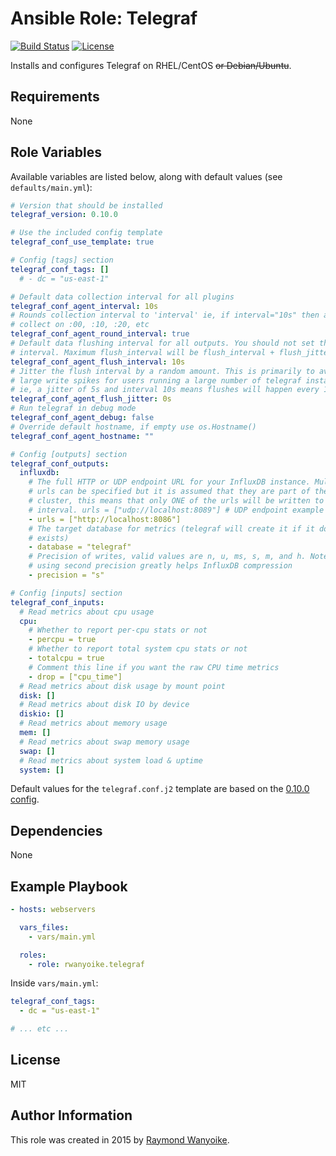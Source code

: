 # Ansible Role: Telegraf

[![Build Status](https://img.shields.io/travis/rwanyoike/ansible-role-telegraf.svg)](https://travis-ci.org/rwanyoike/ansible-role-telegraf) [![License](https://img.shields.io/badge/license-MIT-blue.svg)](https://raw.githubusercontent.com/rwanyoike/ansible-role-telegraf/master/LICENSE)

Installs and configures Telegraf on RHEL/CentOS ~~or Debian/Ubuntu~~.

## Requirements

None

## Role Variables

Available variables are listed below, along with default values (see `defaults/main.yml`):

```yaml
# Version that should be installed
telegraf_version: 0.10.0

# Use the included config template
telegraf_conf_use_template: true

# Config [tags] section
telegraf_conf_tags: []
  # - dc = "us-east-1"

# Default data collection interval for all plugins
telegraf_conf_agent_interval: 10s
# Rounds collection interval to 'interval' ie, if interval="10s" then always
# collect on :00, :10, :20, etc
telegraf_conf_agent_round_interval: true
# Default data flushing interval for all outputs. You should not set this below
# interval. Maximum flush_interval will be flush_interval + flush_jitter
telegraf_conf_agent_flush_interval: 10s
# Jitter the flush interval by a random amount. This is primarily to avoid
# large write spikes for users running a large number of telegraf instances.
# ie, a jitter of 5s and interval 10s means flushes will happen every 10-15s
telegraf_conf_agent_flush_jitter: 0s
# Run telegraf in debug mode
telegraf_conf_agent_debug: false
# Override default hostname, if empty use os.Hostname()
telegraf_conf_agent_hostname: ""

# Config [outputs] section
telegraf_conf_outputs:
  influxdb:
    # The full HTTP or UDP endpoint URL for your InfluxDB instance. Multiple
    # urls can be specified but it is assumed that they are part of the same
    # cluster, this means that only ONE of the urls will be written to each
    # interval. urls = ["udp://localhost:8089"] # UDP endpoint example
    - urls = ["http://localhost:8086"]
    # The target database for metrics (telegraf will create it if it does not
    # exists)
    - database = "telegraf"
    # Precision of writes, valid values are n, u, ms, s, m, and h. Note:
    # using second precision greatly helps InfluxDB compression
    - precision = "s"

# Config [inputs] section
telegraf_conf_inputs:
  # Read metrics about cpu usage
  cpu:
    # Whether to report per-cpu stats or not
    - percpu = true
    # Whether to report total system cpu stats or not
    - totalcpu = true
    # Comment this line if you want the raw CPU time metrics
    - drop = ["cpu_time"]
  # Read metrics about disk usage by mount point
  disk: []
  # Read metrics about disk IO by device
  diskio: []
  # Read metrics about memory usage
  mem: []
  # Read metrics about swap memory usage
  swap: []
  # Read metrics about system load & uptime
  system: []
```

Default values for the `telegraf.conf.j2` template are based on the [0.10.0 config](https://github.com/influxdata/telegraf/blob/0.10.0/etc/telegraf.conf).

## Dependencies

None

## Example Playbook

```yaml
- hosts: webservers

  vars_files:
    - vars/main.yml

  roles:
    - role: rwanyoike.telegraf
```

Inside `vars/main.yml`:

```yaml
telegraf_conf_tags:
  - dc = "us-east-1"

# ... etc ...
```

## License

MIT

## Author Information

This role was created in 2015 by [Raymond Wanyoike](https://github.com/rwanyoike).
